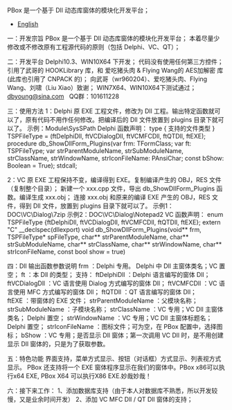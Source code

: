 PBox 是一个基于 Dll 动态库窗体的模块化开发平台；

- [English](ReadMe-EN.md)

一：开发宗旨
    PBox 是一个基于 Dll 动态库窗体的模块化开发平台；
    本着尽量少修改或不修改原有工程源代码的原则（包括 Delphi、VC、QT）；

  
二：开发平台
    Delphi10.3、WIN10X64 下开发；
    代码没有使用任何第三方控件；
    引用了武哥的 HOOKLibrary 库，和 爱吃猪头肉 & Flying Wang的 AES加解密 库(此库也引用了 CNPACK 的)；
    向武哥（wr960204）、爱吃猪头肉、Flying Wang、刘啸（Liu Xiao）致谢；
    WIN7X64、WIN10X64下测试通过；
    dbyoung@sina.com
    QQ群：101611228


三：使用方法
  1：Delphi 原 EXE 工程文件，修改为 Dll 工程。输出特定函数就可以了，原有代码不用作任何修改。把编译后的 Dll 文件放置到 plugins 目录下就可以了。
     示例：Module\SysSPath
     Delphi 函数声明：
     type
        { 支持的文件类型 }
        TSPFileType = (ftDelphiDll, ftVCDialogDll, ftVCMFCDll, ftQTDll, ftEXE);
        procedure db_ShowDllForm_Plugins(var frm: TFormClass; var ft: TSPFileType; var strParentModuleName, strSubModuleName, strClassName, strWindowName, strIconFileName: PAnsiChar; const bShow: Boolean = True); stdcall;

  2：VC 原 EXE 工程保持不变，编译得到 EXE。复制编译产生的 OBJ，RES 文件（复制整个目录）；
     新建一个 xxx.cpp 文件，导出 db_ShowDllForm_Plugins 函数。编译生成 xxx.obj；
     连接 xxx.obj 和原来的编译 EXE 产生的 OBJ，RES 文件，得到 Dll 文件，放置到 plugins 目录下就可以了。
     示例1：DOC\VC\Dialog\7zip
     示例2：DOC\VC\Dialog\Notepad2
     VC 函数声明：
        enum TSPFileType {ftDelphiDll, ftVCDialogDll, ftVCMFCDll, ftQTDll, ftEXE};
        extern "C" __declspec(dllexport) void db_ShowDllForm_Plugins(void** frm, TSPFileType* spFileType, char** strParentModuleName, char** strSubModuleName, char** strClassName, char** strWindowName, char** strIconFileName, const bool show = true)


四：Dll 输出函数参数说明
    frm                 ：Delphi 专用。 Delphi 中 Dll 主窗体类名；VC 置空；
    ft                  ：本 Dll 的类型； 
                          支持：
                            ftDelphiDll   ：Delphi 语言编写的窗体 Dll；
                            ftVCDialogDll ：VC 语言使用 Dialog 方式编写的窗体 Dll；
                            ftVCMFCDll    ：VC 语言使用 MFC    方式编写的窗体 Dll；
                            ftQTDll       ：QT 语言编写的窗体 Dll；                
                            ftEXE         ：带窗体的 EXE 文件；
    strParentModuleName ：父模块名称；
    strSubModuleName    ：子模块名称；
    strClassName        ：VC 专用；VC Dll 主窗体类名；  Delphi 置空；
    strWindowName       ：VC 专用；VC Dll 主窗体标题名；Delphi 置空；
    strIconFileName     ：图标文件；可为空，在 PBox 配置中，选择图标；
    bShow               ：VC 专用；是否显示 Dll 窗体；第一次调用 VC Dll 时，是不用创建显示 Dll 窗体的，只是为了获取参数。
  
  
五：特色功能
    界面支持，菜单方式显示、按钮（对话框）方式显示、列表视方式显示。
    PBox 还支持将一个 EXE 窗体程序显示在我们的窗体中。PBox x86可以执行x64 EXE, PBox X64 可以执行X86 EXE.妙哉妙哉！


六：接下来工作：
    1、添加数据库支持（由于本人对数据库不熟悉，所以开发较慢，又是业余时间开发）
    2、添加 VC MFC Dll / QT Dll 窗体的支持；

